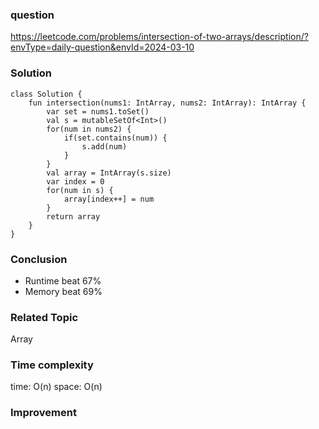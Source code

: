 ### question
https://leetcode.com/problems/intersection-of-two-arrays/description/?envType=daily-question&envId=2024-03-10

### Solution
```
class Solution {
    fun intersection(nums1: IntArray, nums2: IntArray): IntArray {
        var set = nums1.toSet()
        val s = mutableSetOf<Int>()
        for(num in nums2) {
            if(set.contains(num)) {
                s.add(num)
            }
        } 
        val array = IntArray(s.size)
        var index = 0
        for(num in s) {
            array[index++] = num
        }
        return array
    }
}
```
### Conclusion
- Runtime beat 67% 
- Memory beat 69%

### Related Topic
Array

### Time complexity
time: O(n)
space: O(n)

### Improvement
